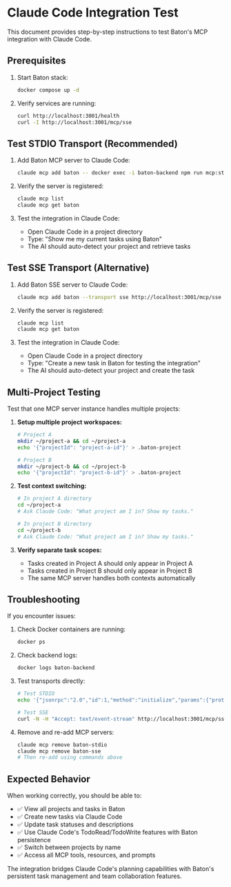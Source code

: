 # Claude Code Integration Test

This document provides step-by-step instructions to test Baton's MCP integration with Claude Code.

## Prerequisites

1. Start Baton stack:
   ```bash
   docker compose up -d
   ```

2. Verify services are running:
   ```bash
   curl http://localhost:3001/health
   curl -I http://localhost:3001/mcp/sse
   ```

## Test STDIO Transport (Recommended)

1. Add Baton MCP server to Claude Code:
   ```bash
   claude mcp add baton -- docker exec -i baton-backend npm run mcp:stdio
   ```

2. Verify the server is registered:
   ```bash
   claude mcp list
   claude mcp get baton
   ```

3. Test the integration in Claude Code:
   - Open Claude Code in a project directory
   - Type: "Show me my current tasks using Baton"
   - The AI should auto-detect your project and retrieve tasks

## Test SSE Transport (Alternative)

1. Add Baton SSE server to Claude Code:
   ```bash
   claude mcp add baton --transport sse http://localhost:3001/mcp/sse
   ```

2. Verify the server is registered:
   ```bash
   claude mcp list
   claude mcp get baton
   ```

3. Test the integration in Claude Code:
   - Open Claude Code in a project directory
   - Type: "Create a new task in Baton for testing the integration"
   - The AI should auto-detect your project and create the task

## Multi-Project Testing

Test that one MCP server instance handles multiple projects:

1. **Setup multiple project workspaces:**
   ```bash
   # Project A
   mkdir ~/project-a && cd ~/project-a
   echo '{"projectId": "project-a-id"}' > .baton-project
   
   # Project B  
   mkdir ~/project-b && cd ~/project-b
   echo '{"projectId": "project-b-id"}' > .baton-project
   ```

2. **Test context switching:**
   ```bash
   # In project A directory
   cd ~/project-a
   # Ask Claude Code: "What project am I in? Show my tasks."
   
   # In project B directory  
   cd ~/project-b
   # Ask Claude Code: "What project am I in? Show my tasks."
   ```

3. **Verify separate task scopes:**
   - Tasks created in Project A should only appear in Project A
   - Tasks created in Project B should only appear in Project B
   - The same MCP server handles both contexts automatically

## Troubleshooting

If you encounter issues:

1. Check Docker containers are running:
   ```bash
   docker ps
   ```

2. Check backend logs:
   ```bash
   docker logs baton-backend
   ```

3. Test transports directly:
   ```bash
   # Test STDIO
   echo '{"jsonrpc":"2.0","id":1,"method":"initialize","params":{"protocolVersion":"2024-11-05","capabilities":{},"clientInfo":{"name":"test","version":"1.0.0"}}}' | docker exec -i baton-backend npm run mcp:stdio
   
   # Test SSE
   curl -N -H "Accept: text/event-stream" http://localhost:3001/mcp/sse
   ```

4. Remove and re-add MCP servers:
   ```bash
   claude mcp remove baton-stdio
   claude mcp remove baton-sse
   # Then re-add using commands above
   ```

## Expected Behavior

When working correctly, you should be able to:

- ✅ View all projects and tasks in Baton
- ✅ Create new tasks via Claude Code  
- ✅ Update task statuses and descriptions
- ✅ Use Claude Code's TodoRead/TodoWrite features with Baton persistence
- ✅ Switch between projects by name
- ✅ Access all MCP tools, resources, and prompts

The integration bridges Claude Code's planning capabilities with Baton's persistent task management and team collaboration features.